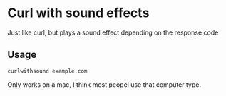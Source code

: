 # Curl with sound effects

Just like curl, but plays a sound effect depending on the response code

## Usage

```sh
curlwithsound example.com
```

Only works on a mac, I think most peopel use that computer type.
